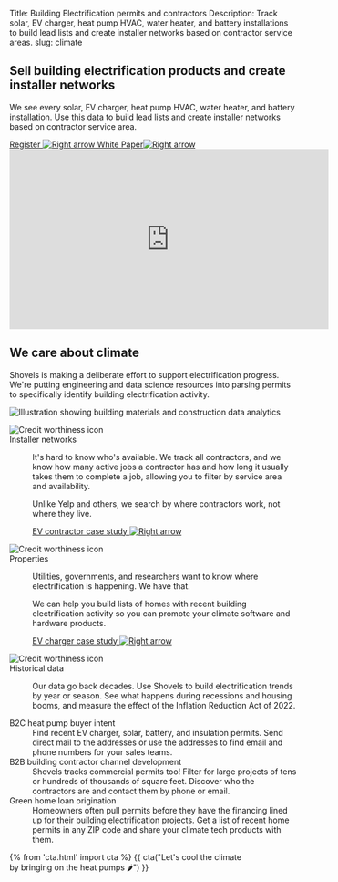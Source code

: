 Title: Building Electrification permits and contractors
Description: Track solar, EV charger, heat pump HVAC, water heater, and battery installations to build lead lists and create installer networks based on contractor service areas.
slug: climate

<!-- hero -->
<section class="hero_container">
    <div class="hero_text-container">
      <h1 class="hero_title">Sell building electrification products and create installer networks</h1>
      <p class="hero_description">We see every solar, EV charger, heat pump HVAC, water heater, and
        battery installation. Use this data to build lead lists and create installer networks based on contractor service area.</p>
      <div class="mt-10 mb-20 flex gap-x-6 justify-start">
        <a href="https://app.shovels.ai"
        class="shovels-button"
        target="_blank">Register <img class="inline" src="theme/images/caret-right.svg" alt="Right arrow"> </a>
        <a href="{static}/pdfs/White_Paper_Climate.pdf"
        class="py-4 leading-1 inline-flex items-center gap-x-2 shadow-sm"
        target="_blank">White Paper<img src="theme/images/caret-right.svg" alt="Right arrow"></span>
        </a>
      </div>
    </div>
    <div class="hero_image-container">
      <div class="border-2 border-gray-300 p-2 max-w-[580px]">
        <iframe width="560" height="315" src="https://www.youtube.com/embed/JnSNd5ojQ5s?si=CheXcd38MINq_yAz" title="YouTube video player" frameborder="0" allow="accelerometer; autoplay; clipboard-write; encrypted-media; gyroscope; picture-in-picture; web-share" referrerpolicy="strict-origin-when-cross-origin" allowfullscreen></iframe>
      </div>
    </div>
</section>
<!-- elaboration -->
<section class="mx-auto my-24 max-w-7xl px-6">
  <div class="flex">
    <div class="hero_text-container">
      <div class="mx-auto max-w-2xl">
        <h2 class="elaboration-title">
          We care about climate</h2>
        <p class="mt-6 text-lg leading-8 text-gray-600">Shovels is making a deliberate effort to support electrification progress. We're putting engineering and data science resources into parsing permits to specifically identify building electrification activity.</p>
      </div>
    </div>
    <div class="hero_text-container">
      <img class="max-h-[600px]" src="theme/images/climate/hero.svg" alt="Illustration showing building materials and construction data analytics">
    </div>
  </div>
  <!-- 'table' -->
  <dl class="elaboration_container">
    <div class="elaboration-card">
      <dt class="">
        <div class="mb-6">
          <img src="theme/images/climate/icon_worker.svg" alt="Credit worthiness icon">
        </div>
        <span class="elaboration-card_title">Installer networks</span>
      </dt>
      <dd class="elaboration-card_text-container">
        <p class="flex-auto">It's hard to know who's available. We track <span class="italic">all</span> contractors, and we know how many active jobs a contractor has and how long it usually takes them to complete a job, allowing you to filter by service area and availability.</p> <p class="flex-auto mt-4">Unlike Yelp and others, we search by where contractors work, not where they live.</p>
        <p class="mt-6">
          <a href="https://www.shovels.ai/blog/the-growth-of-ev-contractors-in-california/"
            class="text-sm  leading-6 text-slate-600" target="_blank">EV contractor case study <img class="inline font-normal ml-1" src="theme/images/caret-right.svg" alt="Right arrow"></a>
        </p>
      </dd>
    </div>
    <div class="elaboration-card">
      <dt class="">
        <div class="mb-6">
          <img src="theme/images/climate/icon_house.svg" alt="Credit worthiness icon">
        </div>
        <span class="elaboration-card_title">Properties</span>
      </dt>
      <dd class="elaboration-card_text-container">
        <p class="flex-auto">Utilities, governments, and researchers want to know where electrification is happening. We have that.</p><p class="flex-auto mt-4">We can help you build lists of homes with recent building electrification activity so you can promote your climate software and hardware products.</p>
        <p class="mt-6">
          <a href="https://www.shovels.ai/blog/growth-of-ev-charging-in-california/" class="text-sm  leading-6 text-slate-600">EV charger case study <img class="inline font-normal ml-1" src="theme/images/caret-right.svg" alt="Right arrow"></a>
        </p>
      </dd>
    </div>
    <div class="elaboration-card">
      <dt class="">
        <div class="mb-6">
          <img src="theme/images/climate/icon_historical_data.svg" alt="Credit worthiness icon">
        </div>
        <span class="elaboration-card_title">Historical data</span>
      </dt>
      <dd class="elaboration-card_text-container">
        <p class="flex-auto">Our data go back decades. Use Shovels to build electrification trends by year or season. See what happens during recessions and housing booms, and measure the effect of the Inflation Reduction Act of 2022.</p>
        <!--
        <p class="mt-6">
          <a href="#" class="text-sm  leading-6 text-slate-600">Learn more <span aria-hidden="true">→</span></a>
        </p>
        -->
      </dd>
    </div>
  </dl>
<!-- 'table' -->
  <dl class="mx-auto mt-16 max-w-7xl">
    <div class="border-2 rounded border-gray-900 my-2 p-10 flex flex-col md:flex-row">
      <dt class="flex-1 font-medium text-[42px]">B2C heat pump buyer intent</dt>
      <dd class="flex-1 mt-5 md:mt-1 text-gray-600">Find recent EV charger, solar, battery, and insulation permits. Send direct mail to the addresses or use the addresses to find email and phone numbers for your sales teams.
      </dd>
    </div>
    <div class="border-2 rounded border-gray-900 my-2 p-10 flex flex-col md:flex-row">
      <dt class="flex-1 font-medium text-[42px]">B2B building contractor channel development</dt>
      <dd class="flex-1 mt-5 md:mt-1 text-gray-600">Shovels tracks commercial permits too! Filter for large projects of tens or hundreds of thousands of square feet. Discover who the contractors are and contact them by phone or email.</dd>
    </div>
    <div class="border-2 rounded border-gray-900 my-2 p-10 flex flex-col md:flex-row">
      <dt class="flex-1 font-medium text-[42px]">Green home loan origination</dt>
      <dd class="flex-1 mt-5 md:mt-1 text-gray-600">Homeowners often pull permits before they have the financing lined up for their building electrification projects. Get a list of recent home  permits in any ZIP code and share your climate tech products with them.</dd>
    </div>
  </dl>
</section>
<section class="bg-emerald-800 text-center">
  <div class="mx-auto max-w-7xl px-6 py-24 sm:py-28 lg:items-center lg:justify-between lg:px-8">
    {% from 'cta.html' import cta %} 
    {{ cta("Let's cool the climate <br> by bringing on the heat pumps 🌶️") }}
  </div>
</section>
